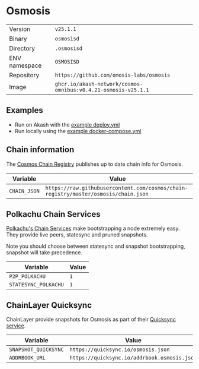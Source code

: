 # Osmosis

| | |
|---|---|
|Version|`v25.1.1`|
|Binary|`osmosisd`|
|Directory|`.osmosisd`|
|ENV namespace|`OSMOSISD`|
|Repository|`https://github.com/omosis-labs/osmosis`|
|Image|`ghcr.io/akash-network/cosmos-omnibus:v0.4.21-osmosis-v25.1.1`|

## Examples

- Run on Akash with the [example deploy.yml](./deploy.yml)
- Run locally using the [example docker-compose.yml](./docker-compose.yml)

## Chain information

The [Cosmos Chain Registry](https://github.com/cosmos/chain-registry) publishes up to date chain info for Osmosis.

|Variable|Value|
|---|---|
|`CHAIN_JSON`|`https://raw.githubusercontent.com/cosmos/chain-registry/master/osmosis/chain.json`|

## Polkachu Chain Services

[Polkachu's Chain Services](https://www.polkachu.com/) make bootstrapping a node extremely easy. They provide live peers, statesync and pruned snapshots.

Note you should choose between statesync and snapshot bootstrapping, snapshot will take precedence.

|Variable|Value|
|---|---|
|`P2P_POLKACHU`|`1`|
|`STATESYNC_POLKACHU`|`1`|

## ChainLayer Quicksync

ChainLayer provide snapshots for Osmosis as part of their [Quicksync service](https://quicksync.io/networks/osmosis.html).

|Variable|Value|
|---|---|
|`SNAPSHOT_QUICKSYNC`|`https://quicksync.io/osmosis.json`|
|`ADDRBOOK_URL`|`https://quicksync.io/addrbook.osmosis.json`|
